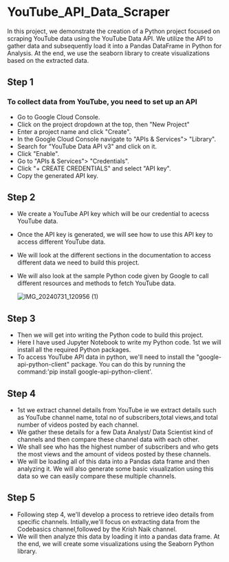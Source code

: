 # YouTube_API_Data_Scraper

In this project, we demonstrate the creation of a Python project focused on scraping YouTube data using the YouTube Data API. We utilize the API to gather data and subsequently load it into a Pandas DataFrame in Python for Analysis. At the end, we use the seaborn library to create visualizations based on the extracted data.

## Step 1 
### To collect data from YouTube, you need to set up an API
+ Go to Google Cloud Console.
+ Click on the project dropdown at the top, then "New Project"
+ Enter a project name and click "Create".
+ In the Google Cloud Console navigate to "APIs & Services"> "Library".
+ Search for "YouTube Data API v3" and click on it.
+ Click "Enable".
+ Go to "APIs & Services"> "Credentials".
+ Click "+ CREATE CREDENTIALS" and select "API key".
+ Copy the generated API key. 
## Step 2
+ We create a YouTube API key which will be our credential to acecss YouTube data.
+ Once the API key is generated, we will see how to use this API key to access different YouTube data.
+ We will look at the different sections in the documentation to access different data we need to build this project.
+ We will also look at the sample Python code given by Google to call different resources and methods to fetch YouTube data.

  ![IMG_20240731_120956 (1)](https://github.com/user-attachments/assets/6b815e29-59f2-4b0b-94b0-552a27122d69)
## Step 3
+ Then we will get into writing the Python code to build this project.
+ Here I have used Jupyter Notebook to write my Python code. 1st we will install all the required Python packages.
+ To access YouTube API data in python, we'll need to install the "google-api-python-client" package. You can do this by running the command:'pip install google-api-python-client'.
## Step 4
+ 1st we extract channel details from YouTube ie we extract details such as YouTube channel name, total no of subscribers,total views,and total number of videos posted by each channel.
+ We gather these details for a few Data Analyst/ Data Scientist kind of channels and then compare these channel data with each other.
+ We shall see who has the highest number of subscribers and who gets the most views and the amount of videos posted by these channels.
+ We will be loading all of this data into a Pandas data frame and then analyzing it. We will also generate some basic visualization using this data so we can easily compare these multiple channels.
## Step 5
+ Following step 4, we'll develop a process to retrieve ideo details from specific channels. Intially,we'll focus on extracting data from the Codebasics channel,followed by the Krish Naik channel.
+ We will then analyze this data by loading it into a pandas data frame. At the end, we will create some visualizations using the Seaborn Python library. 






      
